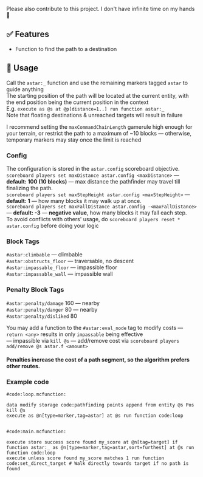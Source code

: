 Please also contribute to this project. I don't have infinite time on my hands 🥺

## ✅ Features
- Function to find the path to a destination

## 📖 Usage
Call the `astar:_` function and use the remaining markers tagged `astar` to guide anything\
The starting position of the path will be located at the current entity, with the end position being the current position in the context\
E.g. `execute as @s at @p[distance=1..] run function astar:_`\
Note that floating destinations & unreached targets will result in failure

I recommend setting the `maxCommandChainLength` gamerule high enough for your terrain, or restrict the path to a maximum of ~10 blocks — otherwise, temporary markers may stay once the limit is reached

### Config
The configuration is stored in the `astar.config` scoreboard objective.\
`scoreboard players set maxDistance astar.config <maxDistance>` — **default: 100 (10 blocks)** — max distance the pathfinder may travel till finalizing the path.\
`scoreboard players set maxStepHeight astar.config <maxStepHeight>` — **default: 1** — how many blocks it may walk up at once.\
`scoreboard players set maxFallDistance astar.config -<maxFallDistance>` — **default: -3** — **negative value**, how many blocks it may fall each step.\
To avoid conflicts with others' usage, do `scoreboard players reset * astar.config` before doing your logic
### Block Tags
`#astar:climbable` — climbable\
`#astar:obstructs_floor` — traversable, no descent\
`#astar:impassable_floor` — impassible floor\
`#astar:impassable_wall` — impassible wall

### Penalty Block Tags
`#astar:penalty/damage` 160 — nearby\
`#astar:penalty/danger` 80 — nearby\
`#astar:penalty/disliked` 80

You may add a function to the `#astar:eval_node` tag to modify costs — `return <any>` results in only `impassable` being effective\
— impassible via `kill @s` — add/remove cost via `scoreboard players add/remove @s astar.f <amount>`
#### Penalties increase the cost of a path segment, so the algorithm prefers other routes.

### Example code
```
#code:loop.mcfunction:

data modify storage code:pathfinding points append from entity @s Pos
kill @s
execute as @n[type=marker,tag=astar] at @s run function code:loop


#code:main.mcfunction:

execute store success score found my_score at @n[tag=target] if function astar:_ as @n[type=marker,tag=astar,sort=furthest] at @s run function code:loop
execute unless score found my_score matches 1 run function code:set_direct_target # Walk directly towards target if no path is found
```